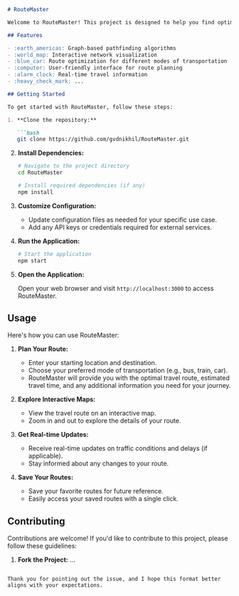 ```markdown
# RouteMaster

Welcome to RouteMaster! This project is designed to help you find optimal travel routes and solve various travel-related problems using algorithms and data visualization.

## Features

- :earth_americas: Graph-based pathfinding algorithms
- :world_map: Interactive network visualization
- :blue_car: Route optimization for different modes of transportation
- :computer: User-friendly interface for route planning
- :alarm_clock: Real-time travel information
- :heavy_check_mark: ...

## Getting Started

To get started with RouteMaster, follow these steps:

1. **Clone the repository:**

   ```bash
   git clone https://github.com/gvdnikhil/RouteMaster.git
   ```

2. **Install Dependencies:**

   ```bash
   # Navigate to the project directory
   cd RouteMaster

   # Install required dependencies (if any)
   npm install
   ```

3. **Customize Configuration:**

   - Update configuration files as needed for your specific use case.
   - Add any API keys or credentials required for external services.

4. **Run the Application:**

   ```bash
   # Start the application
   npm start
   ```

5. **Open the Application:**

   Open your web browser and visit `http://localhost:3000` to access RouteMaster.

## Usage

Here's how you can use RouteMaster:

1. **Plan Your Route:**

   - Enter your starting location and destination.
   - Choose your preferred mode of transportation (e.g., bus, train, car).
   - RouteMaster will provide you with the optimal travel route, estimated travel time, and any additional information you need for your journey.

2. **Explore Interactive Maps:**

   - View the travel route on an interactive map.
   - Zoom in and out to explore the details of your route.

3. **Get Real-time Updates:**

   - Receive real-time updates on traffic conditions and delays (if applicable).
   - Stay informed about any changes to your route.

4. **Save Your Routes:**

   - Save your favorite routes for future reference.
   - Easily access your saved routes with a single click.

## Contributing

Contributions are welcome! If you'd like to contribute to this project, please follow these guidelines:

1. **Fork the Project:**
   ...
```

Thank you for pointing out the issue, and I hope this format better aligns with your expectations.
